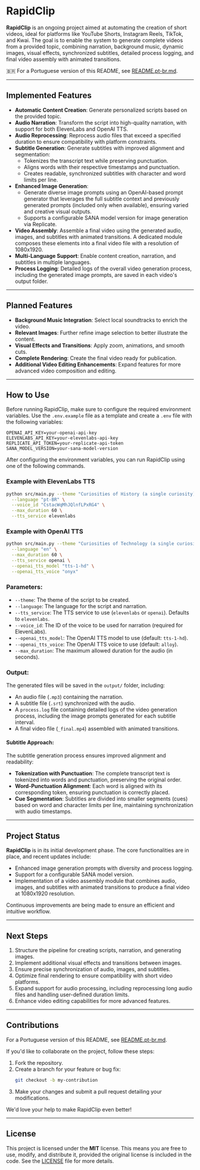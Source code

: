 # **RapidClip**

**RapidClip** is an ongoing project aimed at automating the creation of short videos, ideal for platforms like YouTube Shorts, Instagram Reels, TikTok, and Kwai. The goal is to enable the system to generate complete videos from a provided topic, combining narration, background music, dynamic images, visual effects, synchronized subtitles, detailed process logging, and final video assembly with animated transitions.

🇧🇷 For a Portuguese version of this README, see [README.pt-br.md](README.pt-br.md).

---

## **Implemented Features**

- **Automatic Content Creation**: Generate personalized scripts based on the provided topic.
- **Audio Narration**: Transform the script into high-quality narration, with support for both ElevenLabs and OpenAI TTS.
- **Audio Reprocessing**: Reprocess audio files that exceed a specified duration to ensure compatibility with platform constraints.
- **Subtitle Generation**: Generate subtitles with improved alignment and segmentation:
  - Tokenizes the transcript text while preserving punctuation.
  - Aligns words with their respective timestamps and punctuation.
  - Creates readable, synchronized subtitles with character and word limits per line.
- **Enhanced Image Generation**:
  - Generate diverse image prompts using an OpenAI-based prompt generator that leverages the full subtitle context and previously generated prompts (included only when available), ensuring varied and creative visual outputs.
  - Supports a configurable SANA model version for image generation via Replicate.
- **Video Assembly**: Assemble a final video using the generated audio, images, and subtitles with animated transitions. A dedicated module composes these elements into a final video file with a resolution of 1080x1920.
- **Multi-Language Support**: Enable content creation, narration, and subtitles in multiple languages.
- **Process Logging**: Detailed logs of the overall video generation process, including the generated image prompts, are saved in each video's output folder.

---

## **Planned Features**

- **Background Music Integration**: Select local soundtracks to enrich the video.
- **Relevant Images**: Further refine image selection to better illustrate the content.
- **Visual Effects and Transitions**: Apply zoom, animations, and smooth cuts.
- **Complete Rendering**: Create the final video ready for publication.
- **Additional Video Editing Enhancements**: Expand features for more advanced video composition and editing.

---

## **How to Use**

Before running RapidClip, make sure to configure the required environment variables. Use the `.env.example` file as a template and create a `.env` file with the following variables:

```plaintext
OPENAI_API_KEY=your-openai-api-key
ELEVENLABS_API_KEY=your-elevenlabs-api-key
REPLICATE_API_TOKEN=your-replicate-api-token
SANA_MODEL_VERSION=your-sana-model-version
```

After configuring the environment variables, you can run RapidClip using one of the following commands.

### Example with ElevenLabs TTS

```bash
python src/main.py --theme "Curiosities of History (a single curiosity)" \
  --language "pt-BR" \
  --voice_id "CstacWqMhJQlnfLPxRG4" \
  --max_duration 60 \
  --tts_service elevenlabs
```

### Example with OpenAI TTS

```bash
python src/main.py --theme "Curiosities of Technology (a single curiosity)" \
  --language "en" \
  --max_duration 60 \
  --tts_service openai \
  --openai_tts_model "tts-1-hd" \
  --openai_tts_voice "onyx"
```

### Parameters:
- `--theme`: The theme of the script to be created.
- `--language`: The language for the script and narration.
- `--tts_service`: The TTS service to use (`elevenlabs` or `openai`). Defaults to `elevenlabs`.
- `--voice_id`: The ID of the voice to be used for narration (required for ElevenLabs).
- `--openai_tts_model`: The OpenAI TTS model to use (default: `tts-1-hd`).
- `--openai_tts_voice`: The OpenAI TTS voice to use (default: `alloy`).
- `--max_duration`: The maximum allowed duration for the audio (in seconds).

### Output:
The generated files will be saved in the `output/` folder, including:
- An audio file (`.mp3`) containing the narration.
- A subtitle file (`.srt`) synchronized with the audio.
- A `process.log` file containing detailed logs of the video generation process, including the image prompts generated for each subtitle interval.
- A final video file (`_final.mp4`) assembled with animated transitions.

#### Subtitle Approach:
The subtitle generation process ensures improved alignment and readability:
- **Tokenization with Punctuation**: The complete transcript text is tokenized into words and punctuation, preserving the original order.
- **Word-Punctuation Alignment**: Each word is aligned with its corresponding token, ensuring punctuation is correctly placed.
- **Cue Segmentation**: Subtitles are divided into smaller segments (cues) based on word and character limits per line, maintaining synchronization with audio timestamps.

---

## **Project Status**

**RapidClip** is in its initial development phase. The core functionalities are in place, and recent updates include:
- Enhanced image generation prompts with diversity and process logging.
- Support for a configurable SANA model version.
- Implementation of a video assembly module that combines audio, images, and subtitles with animated transitions to produce a final video at 1080x1920 resolution.

Continuous improvements are being made to ensure an efficient and intuitive workflow.

---

## **Next Steps**

1. Structure the pipeline for creating scripts, narration, and generating images.
2. Implement additional visual effects and transitions between images.
3. Ensure precise synchronization of audio, images, and subtitles.
4. Optimize final rendering to ensure compatibility with short video platforms.
5. Expand support for audio processing, including reprocessing long audio files and handling user-defined duration limits.
6. Enhance video editing capabilities for more advanced features.

---

## **Contributions**

For a Portuguese version of this README, see [README.pt-br.md](README.pt-br.md).

If you'd like to collaborate on the project, follow these steps:

1. Fork the repository.
2. Create a branch for your feature or bug fix:
   ```bash
   git checkout -b my-contribution
   ```
3. Make your changes and submit a pull request detailing your modifications.

We'd love your help to make RapidClip even better!

---

## **License**

This project is licensed under the **MIT** license. This means you are free to use, modify, and distribute it, provided the original license is included in the code. See the [LICENSE](LICENSE) file for more details.